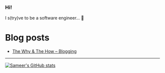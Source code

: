 ### Hi! 

I s(try)ve to be a software engineer... 🌻

# Blog posts
<!-- BLOG-POST-LIST:START -->
- [The Why &amp; The How – Blogging](https://www.sameershaik.in/2021/09/25/the-why-the-how/)
<!-- BLOG-POST-LIST:END -->

---

[![Sameer's GitHub stats](https://github-readme-stats.vercel.app/api?username=monsieurshaik)](https://github.com/anuraghazra/github-readme-stats)
